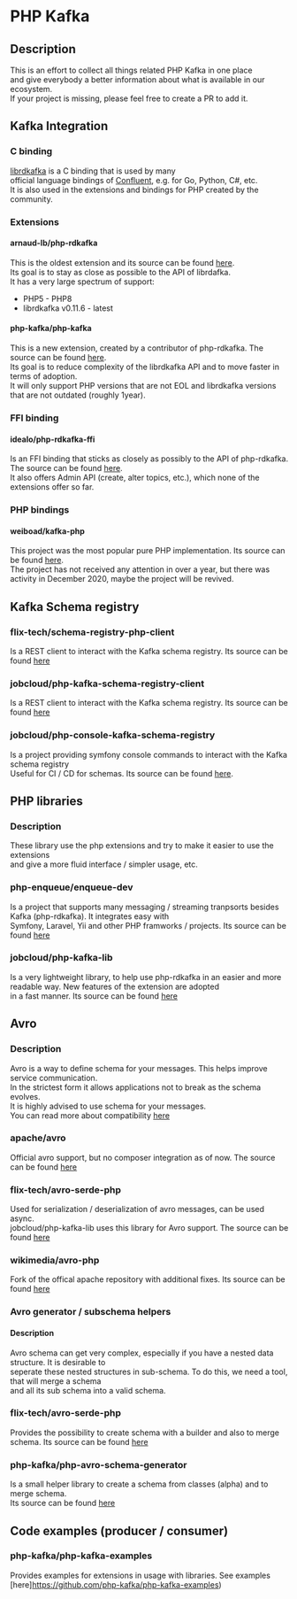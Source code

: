 # PHP Kafka
## Description
This is an effort to collect all things related PHP Kafka in one place  
and give everybody a better information about what is available in our ecosystem.  
If your project is missing, please feel free to create a PR to add it.

## Kafka Integration
### C binding
[librdkafka](https://github.com/edenhill/librdkafka) is a C binding that is used by many  
official language bindings of [Confluent](https://www.confluent.io/), e.g. for Go, Python, C#, etc.  
It is also used in the extensions and bindings for PHP created by the community.

### Extensions
#### arnaud-lb/php-rdkafka
This is the oldest extension and its source can be found [here](https://github.com/arnaud-lb/php-rdkafka).  
Its goal is to stay as close as possible to the API of librdafka.  
It has a very large spectrum of support:
- PHP5 - PHP8
- librdkafka v0.11.6 - latest

#### php-kafka/php-kafka
This is a new extension, created by a contributor of php-rdkafka. The source can be found [here](https://github.com/php-kafka/php-kafka).  
Its goal is to reduce complexity of the librdkafka API and to move faster in terms of adoption.  
It will only support PHP versions that are not EOL and librdkafka versions that are not outdated (roughly 1year).  

### FFI binding
#### idealo/php-rdkafka-ffi
Is an FFI binding that sticks as closely as possibly to the API of php-rdkafka. The source can be found [here](https://github.com/idealo/php-rdkafka-ffi).  
It also offers Admin API (create, alter topics, etc.), which none of the extensions offer so far.

### PHP bindings
#### weiboad/kafka-php
This project was the most popular pure PHP implementation. Its source can be found [here](https://github.com/weiboad/kafka-php).  
The project has not received any attention in over a year, but there was activity in December 2020, maybe the project will be revived.

## Kafka Schema registry
### flix-tech/schema-registry-php-client
Is a REST client to interact with the Kafka schema registry. Its source can be found [here](https://github.com/flix-tech/schema-registry-php-client)
### jobcloud/php-kafka-schema-registry-client
Is a REST client to interact with the Kafka schema registry. Its source can be found [here](https://github.com/jobcloud/php-kafka-schema-registry-client)
### jobcloud/php-console-kafka-schema-registry
Is a project providing symfony console commands to interact with the Kafka schema registry  
Useful for CI / CD for schemas. Its source can be found [here](https://github.com/jobcloud/php-console-kafka-schema-registry).

## PHP libraries
### Description
These library use the php extensions and try to make it easier to use the extensions  
and give a more fluid interface / simpler usage, etc.
### php-enqueue/enqueue-dev
Is a project that supports many messaging / streaming tranpsorts besides Kafka (php-rdkafka). It integrates easy with  
Symfony, Laravel, Yii and other PHP framworks / projects. Its source can be found [here](https://github.com/php-enqueue/enqueue-dev)
### jobcloud/php-kafka-lib
Is a very lightweight library, to help use php-rdkafka in an easier and more readable way. New features of the extension are adopted  
in a fast manner. Its source can be found [here](https://github.com/jobcloud/php-kafka-lib)

## Avro
### Description
Avro is a way to define schema for your messages. This helps improve service communication.  
In the strictest form it allows applications not to break as the schema evolves.  
It is highly advised to use schema for your messages.  
You can read more about compatibility [here](https://docs.confluent.io/platform/current/schema-registry/avro.html)
### apache/avro
Official avro support, but no composer integration as of now. The source can be found [here](https://github.com/apache/avro/tree/master/lang/php)
### flix-tech/avro-serde-php
Used for serialization / deserialization of avro messages, can be used async.  
jobcloud/php-kafka-lib uses this library for Avro support.
The source can be found [here](https://github.com/flix-tech/avro-serde-php)
### wikimedia/avro-php
Fork of the offical apache repository with additional fixes. Its source can be found [here](https://github.com/wikimedia/avro-php)

### Avro generator / subschema helpers
#### Description
Avro schema can get very complex, especially if you have a nested data structure. It is desirable to  
seperate these nested structures in sub-schema. To do this, we need a tool, that will merge a schema  
and all its sub schema into a valid schema.
### flix-tech/avro-serde-php
Provides the possibility to create schema with a builder and also to merge schema. Its source can be found [here](https://github.com/flix-tech/avro-serde-php)
### php-kafka/php-avro-schema-generator
Is a small helper library to create a schema from classes (alpha) and to merge schema.  
Its source can be found [here](https://github.com/php-kafka/php-avro-schema-generator)

## Code examples (producer / consumer)
### php-kafka/php-kafka-examples
Provides examples for extensions in usage with libraries. See examples [here]https://github.com/php-kafka/php-kafka-examples)